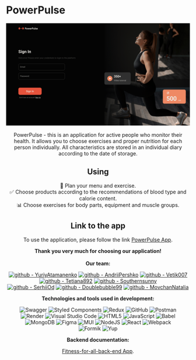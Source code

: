 # PowerPulse

![Illustration PowerPulse App](./assets/Sign%20In-min.png)</br>

<div align="center">
PowerPulse - this is an application for active people who monitor their health. It allows you to choose exercises and proper nutrition for each person individually. All characteristics are stored in an individual diary according to the date of storage.

## Using

📅 Plan your menu and exercise.</br> ✅ Choose products according to the
recommendations of blood type and calorie content.</br> 📊 Choose exercises for
body parts, equipment and muscle groups.

## Link to the app

To use the application, please follow the link
[PowerPulse App](https://yuriyatamanenko.github.io/GachiClub/signin).

<div align="center"><b>Thank you very much for choosing our application!</b>
</br></br><div>

<div align="center"><b>Our team:</b></br>

[![github - YuriyAtamanenko](https://img.shields.io/badge/github-YuriyAtamanenko-2ea44f?logo=github)](https://github.com/YuriyAtamanenko)
[![github - AndriiPershko](https://img.shields.io/badge/github-AndriiPershko-2ea44f?logo=github)](https://github.com/Andrii-Pershko)
[![github - Vetik007](https://img.shields.io/badge/github-Vetik007-2ea44f?logo=github)](https://github.com/Vetik007)
[![github - Tetiana892](https://img.shields.io/badge/github-Tetiana892-2ea44f?logo=github)](https://github.com/Tetiana892)
[![github - Southernsunny](https://img.shields.io/badge/github-Southernsunny-2ea44f?logo=github)](https://github.com/Southernsunny)</br>
[![github - SerhiiOd](https://img.shields.io/badge/github-SerhiiOd-2ea44f?logo=github)](https://github.com/SerhiiOd)
[![github - Doublebubble99](https://img.shields.io/badge/github-Doublebubble99-2ea44f?logo=github)](https://github.com/Doublebubble99)
[![github - MovchanNatalia](https://img.shields.io/badge/github-MovchanNatalia-2ea44f?logo=github)](https://github.com/MovchanNatalia)

</div>

<div align="center">
<b>Technologies and tools used in development:</b></br>

![Swagger](https://img.shields.io/badge/-Swagger-%23Clojure?style=for-the-badge&logo=swagger&logoColor=white)
![Styled Components](https://img.shields.io/badge/styled--components-DB7093?style=for-the-badge&logo=styled-components&logoColor=white)
![Redux](https://img.shields.io/badge/redux-%23593d88.svg?style=for-the-badge&logo=redux&logoColor=white)
![GitHub](https://img.shields.io/badge/github-%23121011.svg?style=for-the-badge&logo=github&logoColor=white)
![Postman](https://img.shields.io/badge/Postman-FF6C37?style=for-the-badge&logo=postman&logoColor=white)</br>
![Render](https://img.shields.io/badge/Render-%46E3B7.svg?style=for-the-badge&logo=render&logoColor=white)
![Visual Studio Code](https://img.shields.io/badge/Visual%20Studio%20Code-0078d7.svg?style=for-the-badge&logo=visual-studio-code&logoColor=white)
![HTML5](https://img.shields.io/badge/html5-%23E34F26.svg?style=for-the-badge&logo=html5&logoColor=white)
![JavaScript](https://img.shields.io/badge/javascript-%23323330.svg?style=for-the-badge&logo=javascript&logoColor=%23F7DF1E)
![Babel](https://img.shields.io/badge/Babel-F9DC3e?style=for-the-badge&logo=babel&logoColor=black)</br>
![MongoDB](https://img.shields.io/badge/MongoDB-%234ea94b.svg?style=for-the-badge&logo=mongodb&logoColor=white)
![Figma](https://img.shields.io/badge/figma-%23F24E1E.svg?style=for-the-badge&logo=figma&logoColor=white)
![MUI](https://img.shields.io/badge/MUI-%230081CB.svg?style=for-the-badge&logo=mui&logoColor=white)
![NodeJS](https://img.shields.io/badge/node.js-6DA55F?style=for-the-badge&logo=node.js&logoColor=white)
![React](https://img.shields.io/badge/react-%2320232a.svg?style=for-the-badge&logo=react&logoColor=%2361DAFB)
![Webpack](https://img.shields.io/badge/webpack-%238DD6F9.svg?style=for-the-badge&logo=webpack&logoColor=black)</br>
![Formik](https://img.shields.io/badge/formik-%238DD6F9.svg?style=for-the-badge&logo=formik&logoColor=blue)
![Yup](https://img.shields.io/badge/Yup-FF6C37?style=for-the-badge&logo=yup&logoColor=white)

</div>

<div align="center">
<b>Backend documentation:</b></br>

[Fitness-for-all-back-end App](https://github.com/alexkorpol/fitness-for-all-back-end).
